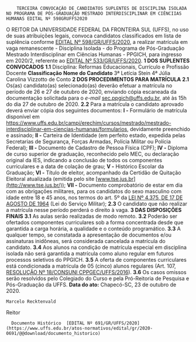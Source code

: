         TERCEIRA CONVOCAÇÃO DE CANDIDATOS SUPLENTES DE DISCIPLINA ISOLADA NO PROGRAMA DE PÓS-GRADUAÇÃO MESTRADO INTERDISCIPLINAR EM CIÊNCIIAS HUMANAS EDITAL Nº 598GRUFFS2020  

 O REITOR DA UNIVERSIDADE FEDERAL DA FRONTEIRA SUL (UFFS), no uso de suas atribuições legais, convoca candidatos classificados em lista de suplência conforme [EDITAL Nº 598/GR/UFFS/2020](https://www.uffs.edu.br/atos-normativos/edital/gr/2020-0598), a realizar matrícula em vaga remanescente - Disciplina Isolada - do Programa de Pós-Graduação Mestrado Interdisciplinar em Ciências Humanas - PPGICH, para ingresso em 2020/2, referente ao [EDITAL Nº 533/GR/UFFS/2020](https://www.uffs.edu.br/atos-normativos/edital/gr/2020-0533).     **1 DOS SUPLENTES CONVOCADOS**   **1.1**  Disciplina: Reformas Educacionais, Currículo e Profissão Docente     **Classificação**      **Nome do Candidato**       3ª   Letícia Stein     4ª   Júlia Carolina Vizzotto de Conto        **2 DOS PROCEDIMENTOS PARA MATRÍCULA**   **2.1**  Os(as) candidato(as) selecionado(as) deverão efetuar a matrícula no período de 26 e 27 de outubro de 2020, enviando cópia escaneada da documentação solicitada para o *e-mail*  [sec.ppgich@uffs.edu.br](mailto:sec.ppgich@uffs.edu.br), até às 15h do dia 27 de outubro de 2020.  **2.2**  Para a matrícula o candidato aprovado deverá enviar cópia dos seguintes documentos:  **I -**  Formulário de matrícula disponível em <https://www.uffs.edu.br/campi/erechim/cursos/mestrado/mestrado-interdisciplinar-em-ciencias-humanas/formularios>, devidamente preenchido e assinado;  **II -**  Carteira de Identidade (em perfeito estado, expedida pelas Secretarias de Segurança, Forças Armadas, Polícia Militar ou Polícia Federal);  **III -**  Documento de Cadastro de Pessoa Física (CPF);  **IV -**  Diploma de curso superior de graduação, reconhecido pelo MEC, ou declaração original da IES, indicando a conclusão de todos os componentes curriculares e a data de colação de grau;  **V -**  Histórico Escolar da Graduação;  **VI -**  Título de eleitor, acompanhado da Certidão de Quitação Eleitoral atualizada (emitida pelo site [www.tse.jus.br](http://www.tse.jus.br/));  **VII -**  Documento comprobatório de estar em dia com as obrigações militares, para os candidatos do sexo masculino com idade entre 18 e 45 anos, nos termos do art. 5º da [LEI Nº 4.375, DE 17 DE AGOSTO DE 1964](http://www.planalto.gov.br/ccivil_03/LEIS/L4375.htm) (Lei do Serviço Militar);  **2.3**  O candidato que não realizar a matrícula nesse período perderá o direito à vaga.     **3 DAS DISPOSIÇÕES FINAIS**   **3.1**  As aulas serão realizadas de modo remoto.  **3.2**  Poderão ser ofertados componentes curriculares sob a forma concentrada desde que garantida a carga horária, a qualidade e o conteúdo programático.  **3.3**  A qualquer tempo, se constatada a apresentação de documentos e/ou assinaturas inidôneas, será considerada cancelada a matrícula do candidato.  **3.4**  Aos alunos na condição de matrícula especial em disciplina isolada não será garantida a matrícula como aluno regular em futuros processos seletivos do PPGICH.  **3.5**  A oferta de componentes curriculares está condicionada a matrícula de 05 (cinco) alunos regulares (Art. 107, [RESOLUÇÃO Nº 18/CONSUNI CPPGEC/UFFS/2016](https://www.uffs.edu.br/atos-normativos/resolucao/consunicppgec/2016-0018)).  **3.6**  Os casos omissos serão resolvidos pelo Colegiado do Curso e pela Pró-Reitoria de Pesquisa e Pós-Graduação da UFFS.      **Data do ato:** Chapecó-SC, 23 de outubro de 2020.   
 

    Marcelo Recktenvald   
 Reitor 

      Documento Histórico  [EDITAL Nº 691/GR/UFFS/2020](https://www.uffs.edu.br/atos-normativos/edital/gr/2020-0691/@@download/documento_historico)     
      
